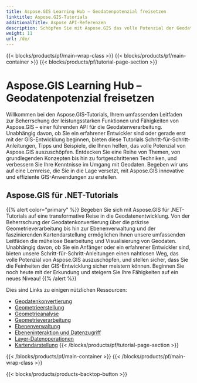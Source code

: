 ```yaml
---
title: Aspose.GIS Learning Hub – Geodatenpotenzial freisetzen
linktitle: Aspose.GIS-Tutorials
additionalTitle: Aspose API-Referenzen
description: Schöpfen Sie mit Aspose.GIS das volle Potenzial der Geodatenverarbeitung aus. Tauchen Sie in unsere Tutorials ein, um Schritt-für-Schritt-Anleitungen und Experteneinblicke zu erhalten.
weight: 11
url: /de/
---
```


{{< blocks/products/pf/main-wrap-class >}}
{{< blocks/products/pf/main-container >}}
{{< blocks/products/pf/tutorial-page-section >}}

# Aspose.GIS Learning Hub – Geodatenpotenzial freisetzen


Willkommen bei den Aspose.GIS-Tutorials, Ihrem umfassenden Leitfaden zur Beherrschung der leistungsstarken Funktionen und Fähigkeiten von Aspose.GIS – einer führenden API für die Geodatenverarbeitung. Unabhängig davon, ob Sie ein erfahrener Entwickler sind oder gerade erst mit der GIS-Entwicklung beginnen, bieten diese Tutorials Schritt-für-Schritt-Anleitungen, Tipps und Beispiele, die Ihnen helfen, das volle Potenzial von Aspose.GIS auszuschöpfen. Entdecken Sie eine Reihe von Themen, von grundlegenden Konzepten bis hin zu fortgeschrittenen Techniken, und verbessern Sie Ihre Kenntnisse im Umgang mit Geodaten. Begeben wir uns auf eine Lernreise, die Sie in die Lage versetzt, mit Aspose.GIS innovative und effiziente GIS-Anwendungen zu erstellen.

## Aspose.GIS für .NET-Tutorials
{{% alert color="primary" %}}
Begeben Sie sich mit Aspose.GIS für .NET-Tutorials auf eine transformative Reise in die Geodatenentwicklung. Von der Beherrschung der Geodatenkonvertierung über die präzise Geometrieverarbeitung bis hin zur Ebenenverwaltung und der faszinierenden Kartendarstellung ermöglichen Ihnen unsere umfassenden Leitfäden die mühelose Bearbeitung und Visualisierung von Geodaten. Unabhängig davon, ob Sie ein Anfänger oder ein erfahrener Entwickler sind, bieten unsere Schritt-für-Schritt-Anleitungen einen nahtlosen Weg, das volle Potenzial von Aspose.GIS auszuschöpfen, und stellen sicher, dass Sie die Feinheiten der GIS-Entwicklung sicher meistern können. Beginnen Sie noch heute mit der Erkundung und steigern Sie Ihre Fähigkeiten auf ein neues Niveau!
{{% /alert %}}

Dies sind Links zu einigen nützlichen Ressourcen:
 
- [Geodatenkonvertierung](./net/geo-data-conversion/)
- [Geometrieerstellung](./net/geometry-creation/)
- [Geometrieanalyse](./net/geometry-analysis/)
- [Geometrieverarbeitung](./net/geometry-processing/)
- [Ebenenverwaltung](./net/layer-management/)
- [Ebeneninteraktion und Datenzugriff](./net/layer-interaction-and-data-access/)
- [Layer-Datenoperationen](./net/layer-data-operations/)
- [Kartendarstellung](./net/map-rendering/)
{{< /blocks/products/pf/tutorial-page-section >}}

{{< /blocks/products/pf/main-container >}}
{{< /blocks/products/pf/main-wrap-class >}}

{{< blocks/products/products-backtop-button >}}
